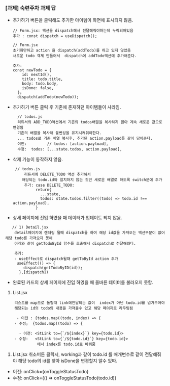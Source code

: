 ### [과제] 숙련주차 과제 답
- 추가하기 버튼을 클릭해도 추가한 아이템이 화면에 표시되지 않음. 
    ```
    // Form.jsx: 액션을 dispatch해서 전달해줘야하는데 누락되어있음
    추가 : const dispatch = useDispatch(); 

    // Form.jsx
    초기화만하고 action 을 dispatch(addTodo)를 하고 있지 않았음
    새로운 todo 객체 만들어서  dispatch에 addTodo액션에 추가해준다.

    추가: 
    const newTodo = {
        id: nextId(),
        title: todo.title,
        body: todo.body,
        isDone: false,
      };
      dispatch(addTodo(newTodo));
    ```
- 추가하기 버튼 클릭 후 기존에 존재하던 아이템들이 사라짐.      
  ```
    // todos.js 
    리듀서의 ADD_TODO액션에서 기존의 todos배열을 복사하지 않아 계속 새로운 값으로 변경됨
    기존의 배열을 복사해 불변성을 유지시켜줘야한다.
    ... todos로 기존 배열 복사후, 추가된 action.payload를 같이 담아준다.
    이전:         // todos: [action.payload],
    수정:  todos: [...state.todos, action.payload],
  ```
- 삭제 기능이 동작하지 않음. 
  ```
   // todos.js
       리듀서에 DELETE_TODO 액션 추가해서
      해당되는 todo.id와 일치하지 않는 것만 새로운 배열로 하도록 switch문에 추가
       추가: case DELETE_TODO:
            return{
              ...state,
              todos: state.todos.filter((todo) => todo.id !== action.payload),
            }
  ```
- 상세 페이지에 진입 하였을 때 데이터가 업데이트 되지 않음.
```
   // 1) Detail.jsx
    detail페이지에 렌더링 될때 dispatch를 하여 해당 id값을 가져오는 액션부분이 없어 해당 todo를 가져오지 못해 
    아래와 같이 getTodoById 함수를 호출해서 dispatch로 전달해줬다.
    
    추가: 
    - useEffect로 dispatch될때 getToById action 추가
     useEffect(() => {
        dispatch(getTodoByID(id));
      },[dispatch])
```
- 완료된 카드의 상세 페이지에 진입 하였을 때 올바른 데이터를 불러오지 못함. 
1) List.jsx
  ```
      리스트를 map으로 돌릴때 link에전달되는 값이  index가 아닌 todo.id를 넘겨주어야
      해당되는 id의 todo의 내용을 가져올수 있고 해당 페이지로 라우팅됨

       - 이전 : {todos.map((todo, index) => {
      - 수정;  {todos.map((todo) => {

        - 이전: <StLink to={`/${index}`} key={todo.id}>
      - 수정:   <StLink to={`/${todo.id}`} key={todo.id}>
                에서 index를 todo.id로 바꿔줌
  ```
1) List.jsx
취소버튼 클릭시, working과 같이 todo.id 를 매개변수로 같이 전달해줘야 해당 todo의 id를 찾아 isDone을 변경할지 알수 있따. 
- 이전:  onClick={onToggleStatusTodo}
- 수정:  onClick={() => onToggleStatusTodo(todo.id)}

